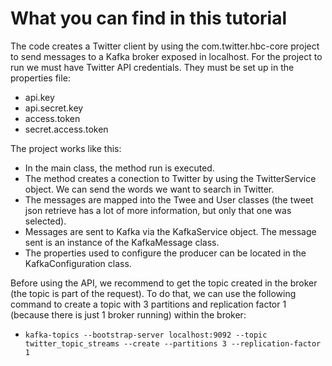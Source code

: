 # What you can find in this tutorial  
The code creates a Twitter client by using the com.twitter.hbc-core project to send messages to a Kafka broker exposed in localhost. For the project to run we must have Twitter API credentials. They must be set up in the properties file:
- api.key
- api.secret.key
- access.token
- secret.access.token

The project works like this:
- In the main class, the method run is executed.
- The method creates a conection to Twitter by using the TwitterService object. We can send the words we want to search in Twitter.
- The messages are mapped into the Twee and User classes (the tweet json retrieve has a lot of more information, but only that one was selected).
- Messages are sent to Kafka via the KafkaService object. The message sent is an instance of the KafkaMessage class.
- The properties used to configure the producer can be located in the KafkaConfiguration class.

Before using the API, we recommend to get the topic created in the broker (the topic is part of the request). To do that, we can use the following command to create a topic with 3 partitions and replication factor 1 (because there is just 1 broker running) within the broker:
- `kafka-topics --bootstrap-server localhost:9092 --topic twitter_topic_streams --create --partitions 3 --replication-factor 1`
